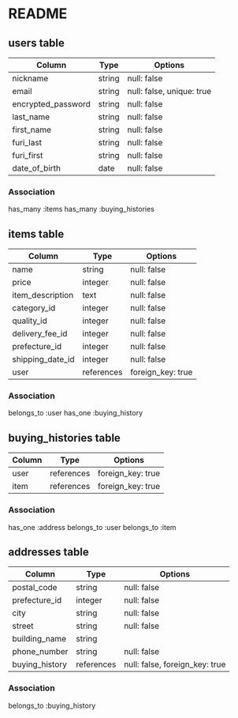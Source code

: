 # README

## users table
|Column             |Type       |Options                   |
|-------------------|-----------|--------------------------|
|nickname           |string     |null: false               |
|email              |string     |null: false, unique: true |
|encrypted_password |string     |null: false               |
|last_name          |string     |null: false               |
|first_name         |string     |null: false               |
|furi_last          |string     |null: false               |
|furi_first         |string     |null: false               |
|date_of_birth      |date       |null: false               |

### Association
has_many :items
has_many :buying_histories

## items table
|Column           |Type            |Options                               |
|-----------------|--------------- |--------------------------------------|
|name             |string          |null: false                           |
|price            |integer         |null: false                           |
|item_description |text            |null: false                           |
|category_id      |integer         |null: false                           |
|quality_id       |integer         |null: false                           |
|delivery_fee_id  |integer         |null: false                           |
|prefecture_id    |integer         |null: false                           |
|shipping_date_id |integer         |null: false                           |
|user             |references      |foreign_key: true                     |

### Association
belongs_to :user
has_one :buying_history


## buying_histories table
|Column    |Type       |Options           |
|--------- |-----------|------------------|
|user      |references |foreign_key: true |
|item      |references |foreign_key: true |

### Association
has_one :address
belongs_to :user
belongs_to :item

## addresses table

|Column         |Type       |Options              |
|---------------|-----------|---------------------|
|postal_code    |string     |null: false          |
|prefecture_id  |integer    |null: false          |
|city           |string     |null: false          |
|street         |string     |null: false          |
|building_name  |string     |                     |
|phone_number   |string     |null: false          |
|buying_history |references |null: false, foreign_key: true |


### Association
belongs_to :buying_history
